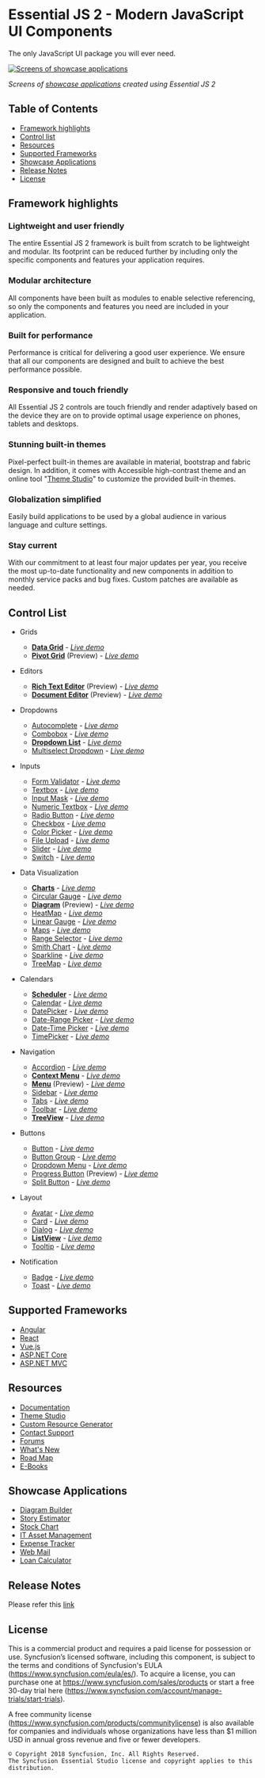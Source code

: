 # Essential JS 2 - Modern JavaScript UI Components

The only JavaScript UI package you will ever need.

[![Screens of showcase applications](https://ej2.syncfusion.com/products/ej2-banner.gif)](https://syncfusion.com/products/javascript/)

*Screens of [showcase applications](#showcase-applications) created using Essential JS 2*

## Table of Contents

* [Framework highlights](#framework-highlights)
* [Control list](#control-list)
* [Resources](#resources)
* [Supported Frameworks](#supported-frameworks)
* [Showcase Applications](#showcase-applications)
* [Release Notes](#release-notes)
* [License](#license)

## Framework highlights

### Lightweight and user friendly

The entire Essential JS 2 framework is built from scratch to be lightweight and modular. Its footprint can be reduced further by including only the specific components and features your application requires.

### Modular architecture

All components have been built as modules to enable selective referencing, so only the components and features you need are included in your application.

### Built for performance

Performance is critical for delivering a good user experience. We ensure that all our components are designed and built to achieve the best performance possible.

### Responsive and touch friendly

All Essential JS 2 controls are touch friendly and render adaptively based on the device they are on to provide optimal usage experience on phones, tablets and desktops.

### Stunning built-in themes

Pixel-perfect built-in themes are available in material, bootstrap and fabric design. In addition, it comes with Accessible high-contrast theme and an online tool "[Theme Studio](https://ej2.syncfusion.com/themestudio/)" to customize the provided built-in themes.

### Globalization simplified

Easily build applications to be used by a global audience in various language and culture settings.

### Stay current

With our commitment to at least four major updates per year, you receive the most up-to-date functionality and new components in addition to monthly service packs and bug fixes. Custom patches are available as needed.


## Control List

* Grids
    * [**Data Grid**](https://syncfusion.com/products/javascript/grid?utm_medium=listing&utm_source=npm&utm_campaign=ej2-common-npm) - [*Live demo*](https://ej2.syncfusion.com/demos#/material/grid/grid-overview.html)
    * [**Pivot Grid**](https://www.syncfusion.com/products/javascript/pivot-table?utm_medium=listing&utm_source=npm&utm_campaign=ej2-common-npm) (Preview) - [*Live demo*](https://ej2.syncfusion.com/demos#/material/pivot-view/default.html)

* Editors
    * [**Rich Text Editor**](https://www.syncfusion.com/products/javascript/wysiwyg-rich-text-editor?utm_medium=listing&utm_source=npm&utm_campaign=ej2-common-npm) (Preview) - [*Live demo*](https://ej2.syncfusion.com/demos#/material/rich-text-editor/tools.html)
    * [**Document Editor**](https://www.syncfusion.com/products/javascript/word-processor?utm_medium=listing&utm_source=npm&utm_campaign=ej2-common-npm) (Preview) - [*Live demo*](https://ej2.syncfusion.com/demos#/material/document-editor/default.html)

* Dropdowns
    * [Autocomplete](https://www.syncfusion.com/products/javascript/autocomplete?utm_medium=listing&utm_source=npm&utm_campaign=ej2-common-npm) - [*Live demo*](https://ej2.syncfusion.com/demos#/material/auto-complete/default.html)
    * [Combobox](https://www.syncfusion.com/products/javascript/combobox?utm_medium=listing&utm_source=npm&utm_campaign=ej2-common-npm) - [*Live demo*](https://ej2.syncfusion.com/demos#/material/combo-box/default.html)
    * [**Dropdown List**](https://www.syncfusion.com/products/javascript/dropdown-list?utm_medium=listing&utm_source=npm&utm_campaign=ej2-common-npm) - [*Live demo*](https://ej2.syncfusion.com/demos#/material/drop-down-list/default.html)
    * [Multiselect Dropdown](https://www.syncfusion.com/products/javascript/multiselect-dropdown?utm_medium=listing&utm_source=npm&utm_campaign=ej2-common-npm) - [*Live demo*](https://ej2.syncfusion.com/demos#/material/multi-select/default.html)

* Inputs
    * [Form Validator](https://www.syncfusion.com/products/javascript/form-validator?utm_medium=listing&utm_source=npm&utm_campaign=ej2-common-npm) - [*Live demo*](https://ej2.syncfusion.com/demos#/material/form-validator/default.html)
    * [Textbox](https://www.syncfusion.com/products/javascript/textbox?utm_medium=listing&utm_source=npm&utm_campaign=ej2-common-npm) - [*Live demo*](https://ej2.syncfusion.com/demos#/material/textbox/default.html)
    * [Input Mask](https://www.syncfusion.com/products/javascript/input-mask?utm_medium=listing&utm_source=npm&utm_campaign=ej2-common-npm) - [*Live demo*](https://ej2.syncfusion.com/demos#/material/maskedtextbox/default.html)
    * [Numeric Textbox](https://www.syncfusion.com/products/javascript/numeric-textbox?utm_medium=listing&utm_source=npm&utm_campaign=ej2-common-npm) - [*Live demo*](https://ej2.syncfusion.com/demos#/material/numerictextbox/default.html)
    * [Radio Button](https://www.syncfusion.com/products/javascript/radio-button?utm_medium=listing&utm_source=npm&utm_campaign=ej2-common-npm) - [*Live demo*](https://ej2.syncfusion.com/demos#/material/button/radio-button.html)
    * [Checkbox](https://www.syncfusion.com/products/javascript/checkbox?utm_medium=listing&utm_source=npm&utm_campaign=ej2-common-npm) - [*Live demo*](https://ej2.syncfusion.com/demos#/material/button/check-box.html)
    * [Color Picker](https://www.syncfusion.com/products/javascript/color-picker?utm_medium=listing&utm_source=npm&utm_campaign=ej2-common-npm) - [*Live demo*](https://ej2.syncfusion.com/demos#/material/color-picker/default.html)
    * [File Upload](https://www.syncfusion.com/products/javascript/file-upload?utm_medium=listing&utm_source=npm&utm_campaign=ej2-common-npm) - [*Live demo*](https://ej2.syncfusion.com/demos#/material/uploader/default.html)
    * [Slider](https://www.syncfusion.com/products/javascript/slider?utm_medium=listing&utm_source=npm&utm_campaign=ej2-common-npm) - [*Live demo*](https://ej2.syncfusion.com/demos#/material/slider/default.html)
    * [Switch](https://www.syncfusion.com/products/javascript/switch?utm_medium=listing&utm_source=npm&utm_campaign=ej2-common-npm) - [*Live demo*](https://ej2.syncfusion.com/demos#/material/button/switch.html)

* Data Visualization
    * [**Charts**](https://www.syncfusion.com/products/javascript/charts?utm_medium=listing&utm_source=npm&utm_campaign=ej2-common-npm) - [*Live demo*](https://ej2.syncfusion.com/demos#/material/chart/line.html)
    * [Circular Gauge](https://www.syncfusion.com/products/javascript/gauge-charts?utm_medium=listing&utm_source=npm&utm_campaign=ej2-common-npm) - [*Live demo*](https://ej2.syncfusion.com/demos#/material/circular-gauge/default.html)
    * [**Diagram**](https://www.syncfusion.com/products/javascript/diagram?utm_medium=listing&utm_source=npm&utm_campaign=ej2-common-npm) (Preview) - [*Live demo*](https://ej2.syncfusion.com/demos#/material/diagram/default-functionalities.html)
    * [HeatMap](https://www.syncfusion.com/products/javascript/heatmap?utm_medium=listing&utm_source=npm&utm_campaign=ej2-common-npm) - [*Live demo*](https://ej2.syncfusion.com/demos#/material/heatmap/default.html)
    * [Linear Gauge](https://www.syncfusion.com/products/javascript/gauge-charts?utm_medium=listing&utm_source=npm&utm_campaign=ej2-common-npm) - [*Live demo*](https://ej2.syncfusion.com/demos#/material/linear-gauge/default.html)
    * [Maps](https://www.syncfusion.com/products/javascript/maps?utm_medium=listing&utm_source=npm&utm_campaign=ej2-common-npm) - [*Live demo*](https://ej2.syncfusion.com/demos#/material/maps/default.html)
    * [Range Selector](https://www.syncfusion.com/products/javascript/range-selector?utm_medium=listing&utm_source=npm&utm_campaign=ej2-common-npm) - [*Live demo*](https://ej2.syncfusion.com/demos#/material/range-navigator/default.html)
    * [Smith Chart](https://www.syncfusion.com/products/javascript/smith-chart?utm_medium=listing&utm_source=npm&utm_campaign=ej2-common-npm) - [*Live demo*](https://ej2.syncfusion.com/demos#/material/smith-chart/default.html)
    * [Sparkline](https://www.syncfusion.com/products/javascript/sparkline?utm_medium=listing&utm_source=npm&utm_campaign=ej2-common-npm) - [*Live demo*](https://ej2.syncfusion.com/demos#/material/sparkline/default.html)
    * [TreeMap](https://www.syncfusion.com/products/javascript/treemap?utm_medium=listing&utm_source=npm&utm_campaign=ej2-common-npm) - [*Live demo*](https://ej2.syncfusion.com/demos#/material/treemap/default.html)

* Calendars
    * [**Scheduler**](https://www.syncfusion.com/products/javascript/scheduler?utm_medium=listing&utm_source=npm&utm_campaign=ej2-common-npm) - [*Live demo*](https://ej2.syncfusion.com/demos#/material/schedule/default.html)
    * [Calendar](https://www.syncfusion.com/products/javascript/calendar?utm_medium=listing&utm_source=npm&utm_campaign=ej2-common-npm) - [*Live demo*](https://ej2.syncfusion.com/demos#/material/calendar/default.html)
    * [DatePicker](https://www.syncfusion.com/products/javascript/datepicker?utm_medium=listing&utm_source=npm&utm_campaign=ej2-common-npm) - [*Live demo*](https://ej2.syncfusion.com/demos#/material/datepicker/default.html)
    * [Date-Range Picker](https://www.syncfusion.com/products/javascript/date-range-picker?utm_medium=listing&utm_source=npm&utm_campaign=ej2-common-npm) - [*Live demo*](https://ej2.syncfusion.com/demos#/material/daterangepicker/default.html)
    * [Date-Time Picker](https://www.syncfusion.com/products/javascript/datetime-picker?utm_medium=listing&utm_source=npm&utm_campaign=ej2-common-npm) - [*Live demo*](https://ej2.syncfusion.com/demos#/material/datetimepicker/default.html)
    * [TimePicker](https://www.syncfusion.com/products/javascript/time-picker?utm_medium=listing&utm_source=npm&utm_campaign=ej2-common-npm) - [*Live demo*](https://ej2.syncfusion.com/demos#/material/timepicker/default.html)

* Navigation
    * [Accordion](https://www.syncfusion.com/products/javascript/accordion?utm_medium=listing&utm_source=npm&utm_campaign=ej2-common-npm) - [*Live demo*](https://ej2.syncfusion.com/demos#/material/accordion/default.html)
    * [**Context Menu**](https://www.syncfusion.com/products/javascript/context-menu?utm_medium=listing&utm_source=npm&utm_campaign=ej2-common-npm) - [*Live demo*](https://ej2.syncfusion.com/demos#/material/context-menu/default.html)
    * [**Menu**](https://www.syncfusion.com/products/javascript/menu?utm_medium=listing&utm_source=npm&utm_campaign=ej2-common-npm) (Preview) - [*Live demo*](https://ej2.syncfusion.com/demos#/material/menu/default.html)
    * [Sidebar](https://www.syncfusion.com/products/javascript/sidebar?utm_medium=listing&utm_source=npm&utm_campaign=ej2-common-npm) - [*Live demo*](https://ej2.syncfusion.com/demos#/material/sidebar/default.html)
    * [Tabs](https://www.syncfusion.com/products/javascript/tabs?utm_medium=listing&utm_source=npm&utm_campaign=ej2-common-npm) - [*Live demo*](https://ej2.syncfusion.com/demos#/material/tab/default.html)
    * [Toolbar](https://www.syncfusion.com/products/javascript/toolbar?utm_medium=listing&utm_source=npm&utm_campaign=ej2-common-npm) - [*Live demo*](https://ej2.syncfusion.com/demos#/material/toolbar/default.html)
    * [**TreeView**](https://www.syncfusion.com/products/javascript/treeview?utm_medium=listing&utm_source=npm&utm_campaign=ej2-common-npm) - [*Live demo*](https://ej2.syncfusion.com/demos#/material/treeview/default.html)

* Buttons
    * [Button](https://www.syncfusion.com/products/javascript/button?utm_medium=listing&utm_source=npm&utm_campaign=ej2-common-npm) - [*Live demo*](https://ej2.syncfusion.com/demos#/material/button/default.html)
    * [Button Group](https://www.syncfusion.com/products/javascript/button-group?utm_medium=listing&utm_source=npm&utm_campaign=ej2-common-npm) - [*Live demo*](https://ej2.syncfusion.com/demos#/material/button/button-group.html)
    * [Dropdown Menu](https://www.syncfusion.com/products/javascript/dropdown-menu?utm_medium=listing&utm_source=npm&utm_campaign=ej2-common-npm) - [*Live demo*](https://ej2.syncfusion.com/demos#/material/button/drop-down-button.html)
    * [Progress Button](https://www.syncfusion.com/products/javascript/progress-button?utm_medium=listing&utm_source=npm&utm_campaign=ej2-common-npm) (Preview) - [*Live demo*](https://ej2.syncfusion.com/demos#/material/button/progress-button.html)
    * [Split Button](https://www.syncfusion.com/products/javascript/split-button?utm_medium=listing&utm_source=npm&utm_campaign=ej2-common-npm) - [*Live demo*](https://ej2.syncfusion.com/demos#/material/button/split-button.html)

* Layout
    * [Avatar](https://www.syncfusion.com/products/javascript/avatar?utm_medium=listing&utm_source=npm&utm_campaign=ej2-common-npm) - [*Live demo*](https://ej2.syncfusion.com/demos#/material/avatar/default.html)
    * [Card](https://www.syncfusion.com/products/javascript/card?utm_medium=listing&utm_source=npm&utm_campaign=ej2-common-npm) - [*Live demo*](https://ej2.syncfusion.com/demos#/material/card/basic.html)
    * [Dialog](https://www.syncfusion.com/products/javascript/modal-dialog?utm_medium=listing&utm_source=npm&utm_campaign=ej2-common-npm) - [*Live demo*](https://ej2.syncfusion.com/demos#/material/dialog/default.html)
    * [**ListView**](https://www.syncfusion.com/products/javascript/listview?utm_medium=listing&utm_source=npm&utm_campaign=ej2-common-npm) - [*Live demo*](https://ej2.syncfusion.com/demos#/material/listview/default.html)
    * [Tooltip](https://www.syncfusion.com/products/javascript/tooltip?utm_medium=listing&utm_source=npm&utm_campaign=ej2-common-npm) - [*Live demo*](https://ej2.syncfusion.com/demos#/material/tooltip/default.html)

* Notification
    * [Badge](https://www.syncfusion.com/products/javascript/badge?utm_medium=listing&utm_source=npm&utm_campaign=ej2-common-npm) - [*Live demo*](https://ej2.syncfusion.com/demos#/material/badge/default.html)
    * [Toast](https://www.syncfusion.com/products/javascript/toast?utm_medium=listing&utm_source=npm&utm_campaign=ej2-common-npm) - [*Live demo*](https://ej2.syncfusion.com/demos#/material/toast/default.html)

## Supported Frameworks

* [Angular](https://www.syncfusion.com/products/angular?utm_medium=listing&utm_source=npm&utm_campaign=ej2-common-npm)
* [React](https://www.syncfusion.com/products/react?utm_medium=listing&utm_source=npm&utm_campaign=ej2-common-npm)
* [Vue.js](https://www.syncfusion.com/products/vue?utm_medium=listing&utm_source=npm&utm_campaign=ej2-common-npm)
* [ASP.NET Core](https://www.syncfusion.com/products/aspnetcore?utm_medium=listing&utm_source=npm&utm_campaign=ej2-common-npm)
* [ASP.NET MVC](https://www.syncfusion.com/products/aspnetmvc?utm_medium=listing&utm_source=npm&utm_campaign=ej2-common-npm)

## Resources

* [Documentation](https://ej2.syncfusion.com/documentation/?lang=typescript)
* [Theme Studio](https://ej2.syncfusion.com/themestudio/)
* [Custom Resource Generator](https://crg.syncfusion.com/)
* [Contact Support](https://www.syncfusion.com/support/directtrac/incidents/newincident?utm_medium=listing&utm_source=npm&utm_campaign=ej2-common-npm)
* [Forums](https://www.syncfusion.com/forums/essential-js2?utm_medium=listing&utm_source=npm&utm_campaign=ej2-common-npm)
* [What's New](https://www.syncfusion.com/products/whatsnew/essential-js2?utm_medium=listing&utm_source=npm&utm_campaign=ej2-common-npm)
* [Road Map](https://www.syncfusion.com/products/roadmap/essential-js2?utm_medium=listing&utm_source=npm&utm_campaign=ej2-common-npm)
* [E-Books](https://www.syncfusion.com/ebooks?tag=javascript&utm_medium=listing&utm_source=npm&utm_campaign=ej2-common-npm)

## Showcase Applications

* [Diagram Builder](https://ej2.syncfusion.com/showcase/angular/diagrambuilder/)
* [Story Estimator](https://aspdotnetcore.syncfusion.com/showcase/aspnetcore/story-estimator/)
* [Stock Chart](https://ej2.syncfusion.com/showcase/angular/stockchart)
* [IT Asset Management](https://ej2.syncfusion.com/showcase/vue/assetmanagement/)
* [Expense Tracker](https://ej2.syncfusion.com/showcase/typescript/expensetracker/)
* [Web Mail](https://ej2.syncfusion.com/showcase/typescript/webmail/)
* [Loan Calculator](https://ej2.syncfusion.com/showcase/typescript/loancalculator/)

## Release Notes

Please refer this [link](https://ej2.syncfusion.com/documentation/release-notes/?lang=typescript)

## License

This is a commercial product and requires a paid license for possession or use. Syncfusion’s licensed software, including this component, is subject to the terms and conditions of Syncfusion's EULA (https://www.syncfusion.com/eula/es/). To acquire a license, you can purchase one at https://www.syncfusion.com/sales/products or start a free 30-day trial here (https://www.syncfusion.com/account/manage-trials/start-trials).

A free community license (https://www.syncfusion.com/products/communitylicense) is also available for companies and individuals whose organizations have less than $1 million USD in annual gross revenue and five or fewer developers.

    © Copyright 2018 Syncfusion, Inc. All Rights Reserved. 
    The Syncfusion Essential Studio license and copyright applies to this distribution.
